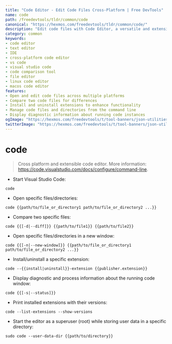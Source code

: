```yaml
---
title: "Code Editor - Edit Code Files Cross-Platform | Free DevTools"
name: code
path: /freedevtools/tldr/common/code
canonical: "https://hexmos.com/freedevtools/tldr/common/code/"
description: "Edit code files with Code Editor, a versatile and extensible cross-platform IDE.  Open, compare, and manage files effortlessly. Free online tool, no registration required."
category: common
keywords:
- code editor
- text editor
- IDE
- cross-platform code editor
- vs code
- visual studio code
- code comparison tool
- file editor
- linux code editor
- macos code editor
features:
- Open and edit code files across multiple platforms
- Compare two code files for differences
- Install and uninstall extensions to enhance functionality
- Manage code files and directories from the command line
- Display diagnostic information about running code instances
ogImage: "https://hexmos.com/freedevtools/t/tool-banners/json-utilities-banner.png"
twitterImage: "https://hexmos.com/freedevtools/t/tool-banners/json-utilities-banner.png"
---
```


# code

> Cross platform and extensible code editor.
> More information: <https://code.visualstudio.com/docs/configure/command-line>.

- Start Visual Studio Code:

`code`

- Open specific files/directories:

`code {{path/to/file_or_directory1 path/to/file_or_directory2 ...}}`

- Compare two specific files:

`code {{[-d|--diff]}} {{path/to/file1}} {{path/to/file2}}`

- Open specific files/directories in a new window:

`code {{[-n|--new-window]}} {{path/to/file_or_directory1 path/to/file_or_directory2 ...}}`

- Install/uninstall a specific extension:

`code --{{install|uninstall}}-extension {{publisher.extension}}`

- Display diagnostic and process information about the running code window:

`code {{[-s|--status]}}`

- Print installed extensions with their versions:

`code --list-extensions --show-versions`

- Start the editor as a superuser (root) while storing user data in a specific directory:

`sudo code --user-data-dir {{path/to/directory}}`
